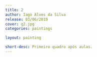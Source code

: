 ```yaml
---
title: 2
author: Iago Alves da Silva
release: 03/06/2019
cover: q2.jpg
categories: paintings

layout: painting

short-desc: Primeiro quadro após aulas.
---
```

